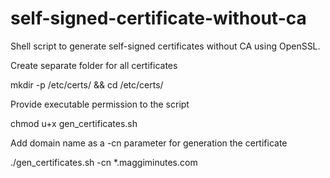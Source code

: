 # self-signed-certificate-without-ca
Shell script to generate self-signed certificates without CA using OpenSSL.

Create separate folder for all certificates

mkdir -p /etc/certs/ && cd /etc/certs/

Provide executable permission to the script
          
chmod u+x gen_certificates.sh
    
Add domain name as a -cn parameter for generation the certificate
          
./gen_certificates.sh -cn *.maggiminutes.com
